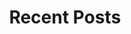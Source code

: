 ---
layout: home
title: "Recent Posts"
tags: [Blog, Engineering, Product Development, Matthew Baird]
image:
  feature: typewriter.jpg
---